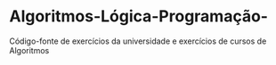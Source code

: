 # Algoritmos-Lógica-Programação-
  Código-fonte de exercícios da universidade e exercícios de cursos de Algoritmos
